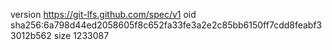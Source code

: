 version https://git-lfs.github.com/spec/v1
oid sha256:6a798d44ed2058605f8c652fa33fe3a2e2c85bb6150ff7cdd8feabf33012b562
size 1233087

